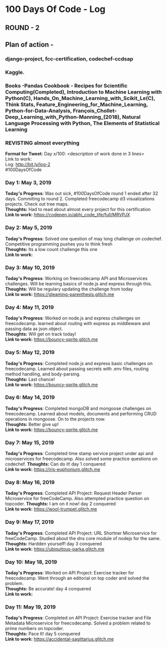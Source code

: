 # 100 Days Of Code - Log

## ROUND - 2

## Plan of action - 
### django-project, fcc-certification, codechef-ccdsap
### Kaggle. 
### Books -Pandas Cookbook - Recipes for Scientific Computing(Completed), Introduction to Machine Learning with Python(C), Hands_On_Machine_Learning_with_Scikit_Le(C), Think Stats, Feature_Engineering_for_Machine_Learning, Python-for-Data-Analysis, François_Chollet-Deep_Learning_with_Python-Manning_(2018), Natural Language Processing with Python, The Elements of Statistical Learning 
### REVISTING almost everything

**Format for Tweet**:
Day x/100: <description of work done in 3 lines><br>
Link to work: <if required><br>
Log: http://bit.ly/log-2<br>
#100DaysOfCode

### Day 1: May 3, 2019 
**Today's Progress**: Was out sick, #100DaysOfCode round 1 ended after 32 days. Commiting to round 2. Completed freecodecamp d3 visualizations projects. Check out tree maps.<br>
**Thoughts:** Had to read about almost every project for this certification<br>
**Link to work:** https://codepen.io/abhi_code_life/full/MRVPJX

### Day 2: May 5, 2019 
**Today's Progress**: Solved one question of may long challenge on codechef. Competitive programming pushes you to think fresh<br>
**Thoughts:** Its a low count challenge this one<br>
**Link to work:**

### Day 3: May 10, 2019 
**Today's Progress**: Working on freecodecamp API and Microservices challenges. Will be learning basics of node.js and express through this.<br>
**Thoughts:** Will be regulary updating the challenge from today<br>
**Link to work:** https://gleaming-parenthesis.glitch.me

### Day 4: May 11, 2019 
**Today's Progress**: Worked on node.js and express challenges on freecodecamp. learned about routing with express as middleware and passing data as json object.<br>
**Thoughts:** Will get on track today!<br>
**Link to work:** https://bouncy-sprite.glitch.me

### Day 5: May 12, 2019 
**Today's Progress**: Completed node.js and express basic challenges on freecodecamp. Learned about passing secrets with .env files, routing method handling, and body-parsing.<br>
**Thoughts:** Last chance!<br>
**Link to work:** https://bouncy-sprite.glitch.me

### Day 6: May 14, 2019 
**Today's Progress**: Completed mongoDB and mongoose challenges on freecodecamp. Learned about models, documents and performing CRUD operations in mongoose. On to the projects now.<br>
**Thoughts:** Better give up!<br>
**Link to work:** https://bouncy-sprite.glitch.me

### Day 7: May 15, 2019 
**Today's Progress**: Completed time stamp service project under api and microservices for freecodecamp. Also solved some practice questions on codechef. 
**Thoughts:** Can do it! day 1 conquered<br>
**Link to work:** https://iris-euphonium.glitch.me

### Day 8: May 16, 2019 
**Today's Progress**: Completed API Project: Request Header Parser Microservice for freeCodeCamp. Also attempted practice question on topcoder. 
**Thoughts:** I am on it now! day 2 conquered<br>
**Link to work:** https://wool-trumpet.glitch.me

### Day 9: May 17, 2019 
**Today's Progress**: Completed API Project: URL Shortner Microservice for freeCodeCamp. Studied about the dns core module of nodejs for the same. 
**Thoughts:** Hardden yourself! day 3 conquered<br>
**Link to work:** https://ubiquitous-parka.glitch.me

### Day 10: May 18, 2019 
**Today's Progress**: Worked on API Project: Exercise tracker for freecodecamp. Went through an editorial on top coder and solved the problem.  
**Thoughts:** Be accurate! day 4 conquered<br>
**Link to work:**

### Day 11: May 19, 2019 
**Today's Progress**: Completed on API Project: Exercise tracker and File Metadata Microservice for freecodecamp. Solved a problem related to prime numbers on topcoder.  
**Thoughts:** Pace It! day 5 conquered<br>
**Link to work:** https://accidental-sagittarius.glitch.me

